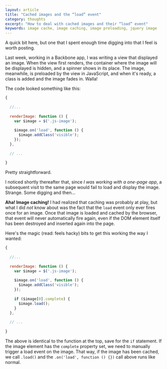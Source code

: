 ```yaml
---
layout: article
title: "Cached images and the “load” event"
category: thoughts
excerpt: "How to deal with cached images and their “load” event"
keywords: image cache, image caching, image preloading, jquery image
---
```

A quick bit here, but one that I spent enough time digging into that I feel is
worth posting.

Last week, working in a Backbone app, I was writing a view that displayed an
image. When the view first renders, the container where the image will be
displayed is hidden, and a spinner shows in its place. The image, meanwhile, is
preloaded by the view in JavaScript, and when it's ready, a class is added and 
the image fades in. Walla!

The code looked something like this:

```javascript
{
   
  //...
   
  renderImage: function () {
    var $image = $('.js-image');
    
    $image.on('load', function () {
      $image.addClass('visible');
    });
  },
   
  // ...
   
}
```

Pretty straightforward.

I noticed shortly thereafter that, since *I was working with a one-page app*, a
subsequent visit to the same page would fail to load and display the image.
Strange. Some digging and then…

**Aha! Image caching!** I had realized that caching was probably at play, but what
I did *not* know about was the fact that the `load` event only ever fires once
for an image. Once that image is loaded and cached by the browser, that event
will never automatically fire again, even if the DOM element itself has been
destroyed and inserted again into the page.

Here's the magic (read: feels hacky) bits to get this working the way I
wanted:

```javascript
{
   
  //...
   
  renderImage: function () {
    var $image = $('.js-image');
    
    $image.on('load', function () {
      $image.addClass('visible');
    });
    
    if ($image[0].complete) {
      $image.load();
    }
  },
   
  // ...
   
}
```

The above is identical to the function at the top, save for the `if`
statement. If the image element has the `complete` property set,
we need to manually trigger a load event on the image. That way, if the image
has been cached, we call `.load()` and the `.on('load', function () {})` call
above runs like normal.